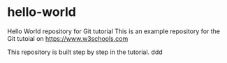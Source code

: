 # hello-world
Hello World repository for Git tutorial
This is an example repository for the Git tutoial on https://www.w3schools.com

This repository is built step by step in the tutorial.
ddd
